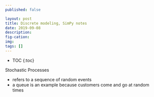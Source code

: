 ```yaml
---
published: false

layout: post
title: Discrete modeling, SimPy notes
date: 2019-09-08
description:
fig-cation:
img:
tags: []
---
```

- TOC
{:toc}

Stochastic Processes
- refers to a sequence of random events
- a queue is an example because customers come and go at random times
